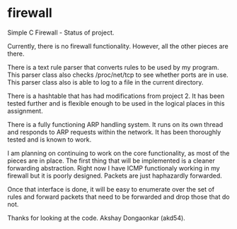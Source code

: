 firewall
========

Simple C Firewall - Status of project.

Currently, there is no firewall functionality.
However, all the other pieces are there.

There is a text rule parser that converts rules to be used by my program.
This parser class also checks /proc/net/tcp to see whether ports are in use.
This parser class also is able to log to a file in the current directory.

There is a hashtable that has had modifications from project 2.
It has been tested further and is flexible enough to be used in the logical
places in this assignment. 

There is a fully functioning ARP handling system. It runs on its own thread
and responds to ARP requests within the network. It has been thoroughly tested
and is known to work.

I am planning on continuing to work on the core functionality, as most of the
pieces are in place. The first thing that will be implemented is a cleaner
forwarding abstraction. Right now I have ICMP functionaly working in my 
firewall but it is poorly designed. Packets are just haphazardly forwarded.

Once that interface is done, it will be easy to enumerate over the set of rules
and forward packets that need to be forwarded and drop those that do not.

Thanks for looking at the code.
Akshay Dongaonkar (akd54).

